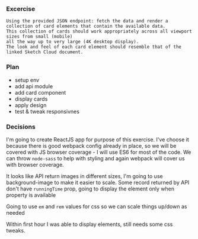 ### Excercise
```
Using the provided JSON endpoint: fetch the data and render a collection of card elements that contain the available data.
This collection of cards should work appropriately across all viewport sizes from small (mobile)
all the way up to very large (4K desktop display).
The look and feel of each card element should resemble that of the linked Sketch Cloud document.
```

### Plan
- setup env
- add api module
- add card component
- display cards
- apply design
- test & tweak responsivnes

### Decisions
I'm going to create ReactJS app for purpose of this exercise.
I've choose it because there is good webpack config already in place, so we will be covered with JS browser coverage - I will use ES6 for most of the code.
We can throw `node-sass` to help with styling and again webpack will cover us with browser coverage.

It looks like API return images in different sizes, I'm going to use background-image to make it easier to scale.
Some record returned by API don't have `runningTime` prop, going to display the element only when property is available

Going to use `em` and `rem` values for css so we can scale things up/down as needed

Within first hour I was able to display elements, still needs some css tweaks.


